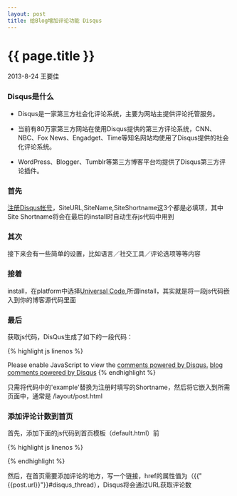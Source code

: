 ```yaml
---
layout: post
title: 给Blog增加评论功能 Disqus
---
```


{{ page.title }}
================

<p class="meta">2013-8-24 王要佳</p>

### Disqus是什么

* Disqus是一家第三方社会化评论系统，主要为网站主提供评论托管服务。

* 当前有80万家第三方网站在使用Disqus提供的第三方评论系统，CNN、NBC、Fox News、Engadget、Time等知名网站均使用了Disqus提供的社会化评论系统。

* WordPress、Blogger、Tumblr等第三方博客平台均提供了Disqus第三方评论插件。


### 首先

<a href="http://disqus.com" target="_blank">注册Disqus帐号</a>，SiteURL,SiteName,SiteShortname这3个都是必填项，其中Site Shortname将会在最后的install时自动生存js代码中用到

### 其次 

接下来会有一些简单的设置，比如语言／社交工具／评论选项等等内容

### 接着

install，在platform中选择<a href="http://docs.disqus.com/developers/universal/" target="_blank">Universal Code</a>,所谓install，其实就是将一段js代码嵌入到你的博客源代码里面

### 最后

获取js代码，DisQus生成了如下的一段代码：

{% highlight js linenos %} 
<div id="disqus_thread"></div>
<script type="text/javascript">
    /* * * CONFIGURATION VARIABLES: EDIT BEFORE PASTING INTO YOUR WEBPAGE * * */
    var disqus_shortname = 'example'; // required: replace example with your forum shortname

    /* * * DON'T EDIT BELOW THIS LINE * * */
    (function() {
        var dsq = document.createElement('script'); dsq.type = 'text/javascript'; dsq.async = true;
        dsq.src = 'http://' + disqus_shortname + '.disqus.com/embed.js';
        (document.getElementsByTagName('head')[0] || document.getElementsByTagName('body')[0]).appendChild(dsq);
    })();
</script>
<noscript>Please enable JavaScript to view the <a href="http://disqus.com/?ref_noscript">comments powered by Disqus.</a></noscript>
<a href="http://disqus.com" class="dsq-brlink">blog comments powered by <span class="logo-disqus">Disqus</span></a>
{% endhighlight %}

只需将代码中的'example'替换为注册时填写的Shortname，然后将它嵌入到所需页面中，通常是 /layout/post.html


### 添加评论计数到首页

首先，添加下面的js代码到首页模板（default.html）</body>前

{% highlight js linenos %}
<script type="text/javascript">
  /* * * CONFIGURATION VARIABLES: EDIT BEFORE PASTING INTO YOUR WEBPAGE * * */
  var disqus_shortname = 'example'; // required: replace example with your forum shortname

  /* * * DON'T EDIT BELOW THIS LINE * * */
  (function () {
      var s = document.createElement('script'); s.async = true;
      s.type = 'text/javascript';
      s.src = 'http://' + disqus_shortname + '.disqus.com/count.js';
      (document.getElementsByTagName('HEAD')[0] || document.getElementsByTagName('BODY')[0]).appendChild(s);
  }());
</script>
{% endhighlight %}

然后，在首页需要添加评论的地方，写一个链接，href的属性值为（{{"{{post.url}}"}}#disqus_thread），Disqus将会通过URL获取评论数



